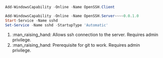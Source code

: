 ```powershell title="windows openssh ssh client install"  # (1)
Add-WindowsCapability -Online -Name OpenSSH.Client
```

```powershell title="windows openssh ssh server install"  # (2)
Add-WindowsCapability -Online -Name OpenSSH.Server~~~~0.0.1.0
Start-Service -Name sshd
Set-Service -Name sshd -StartupType 'Automatic'
```

1.  :man_raising_hand: Allows ssh connection to the server. Requires admin privilege.
2.  :man_raising_hand: Prerequisite for git to work. Requires admin privilege.
